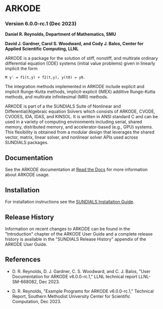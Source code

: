 # ARKODE
### Version 6.0.0-rc.1 (Dec 2023)

**Daniel R. Reynolds,
  Department of Mathematics, SMU**

**David J. Gardner, Carol S. Woodward, and Cody J. Balos,
  Center for Applied Scientific Computing, LLNL**

ARKODE is a package for the solution of stiff, nonstiff, and multirate ordinary
differential equation (ODE) systems (initial value problems) given in linearly
implicit the form
```
M y' = f1(t,y) + f2(t,y), y(t0) = y0.
```
The integration methods implemented in ARKODE include explicit and implicit
Runge-Kutta methods, implicit-explicit (IMEX) additive Runge-Kutta methods, and
multirate infinitesimal (MRI) methods.

ARKODE is part of a the SUNDIALS Suite of Nonlinear and Differential/Algebraic
equation Solvers which consists of ARKODE, CVODE, CVODES, IDA, IDAS, and KINSOL.
It is written in ANSI standard C and can be used in a variety of computing
environments including serial, shared memory, distributed memory, and
accelerator-based (e.g., GPU) systems. This flexibility is obtained from a
modular design that leverages the shared vector, matrix, linear solver, and
nonlinear solver APIs used across SUNDIALS packages.

## Documentation

See the ARKODE documentation at [Read the Docs](https://sundials.readthedocs.io/en/latest/arkode)
for more information about ARKODE usage.

## Installation

For installation instructions see the
[SUNDIALS Installation Guide](https://sundials.readthedocs.io/en/latest/Install_link.html).

## Release History

Information on recent changes to ARKODE can be found in the "Introduction"
chapter of the ARKODE User Guide and a complete release history is available in
the "SUNDIALS Release History" appendix of the ARKODE User Guide.

## References

* D. R. Reynolds, D. J. Gardner, C. S. Woodward, and C. J. Balos,
  "User Documentation for ARKODE v6.0.0-rc.1," LLNL technical report
  LLNL-SM-668082, Dec 2023.

* D. R. Reynolds, "Example Programs for ARKODE v6.0.0-rc.1," Technical Report,
  Southern Methodist University Center for Scientific Computation, Dec 2023.
